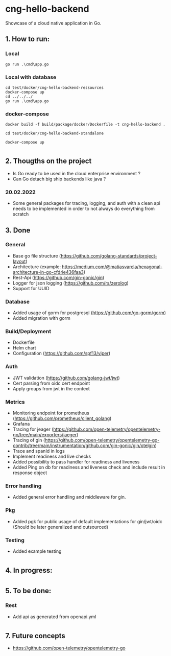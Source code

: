 # cng-hello-backend

Showcase of a cloud native application in Go.

## 1. How to run:

### Local
```
go run .\cmd\app.go
```

### Local with database
```
cd test/docker/cng-hello-backend-ressources
docker-compose up
cd ../../../
go run .\cmd\app.go
```

### docker-compose
```
docker build -f build/package/docker/Dockerfile -t cng-hello-backend .

cd test/docker/cng-hello-backend-standalone

docker-compose up
```

#

## 2. Thougths on the project
- Is Go ready to be used in the cloud enterprise environment ?
- Can Go detach big ship backends like java ?

### 20.02.2022
- Some general packages for tracing, logging, and auth with a clean api needs to be implemented in order to not always do everything from scratch


## 3. Done
### General
- Base go file structure (https://github.com/golang-standards/project-layout)
- Architecture (example: https://medium.com/@matiasvarela/hexagonal-architecture-in-go-cfd4e436faa3)
- Rest-Api (https://github.com/gin-gonic/gin)
- Logger for json logging (https://github.com/rs/zerolog)
- Support for UUID

### Database
- Added usage of gorm for postgresql (https://github.com/go-gorm/gorm)
- Added migration with gorm

### Build/Deployment
- Dockerfile
- Helm chart
- Configuration (https://github.com/spf13/viper)

### Auth
- JWT validation (https://github.com/golang-jwt/jwt)
- Cert parsing from oidc cert endpoint
- Apply groups from jwt in the context

### Metrics
- Monitoring endpoint for prometheus (https://github.com/prometheus/client_golang)
- Grafana
- Tracing for jeager (https://github.com/open-telemetry/opentelemetry-go/tree/main/exporters/jaeger)
- Tracing of gin (https://github.com/open-telemetry/opentelemetry-go-contrib/tree/main/instrumentation/github.com/gin-gonic/gin/otelgin)
- Trace and spanId in logs
- Implement readiness and live checks
- Added possibility to pass handler for readiness and liveness
- Added Ping on db for readiness and liveness check and include result in response object

### Error handling
- Added general error handling and middleware for gin.

### Pkg
- Added pgk for public usage of default implementations for gin/jwt/oidc (Should be later generalized and outsourced)

### Testing
- Added example testing
# 

## 4. In progress:

#

## 5. To be done:

### Rest
- Add api as generated from openapi.yml

#

## 7. Future concepts
- https://github.com/open-telemetry/opentelemetry-go
